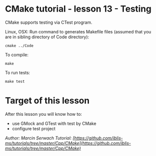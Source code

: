 # CMake tutorial - lesson 13 - Testing
CMake supports testing via CTest program. 

Linux, OSX: Run command to generates Makefile files (assumed that you are in sibling directory of Code directory):
```
cmake ../Code
```
To compile:
```
make
```
To run tests:
```
make test
```

# Target of this lesson
After this lesson you will know how to:
- use GMock and GTest with test by CMake
- configure test project


*Author: Marcin Serwach*
*Tutorial: [https://github.com/iblis-ms/tutorials/tree/master/Cpp/CMake](https://github.com/iblis-ms/tutorials/tree/master/Cpp/CMake)*

